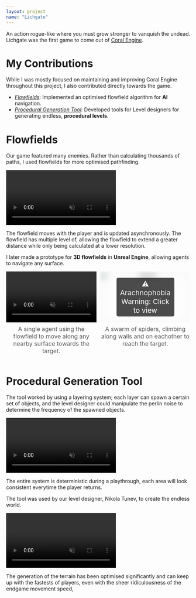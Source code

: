 ```yaml
---
layout: project
name: "Lichgate"
---
```


An action rogue-like where you must grow stronger to vanquish the undead. Lichgate was the first game to come out of [Coral Engine](/projects/coral-engine).

# My Contributions

While I was mostly focused on maintaining and improving Coral Engine throughout this project, I also contributed directly towards the game.

- *[Flowfields](#flowfields)*: Implemented an optimised flowfield algorithm for **AI** navigation.
- *[Procedural Generation Tool](#procedural-generation-tool)*: Developed tools for Level designers for generating endless, **procedural levels**.

# Flowfields

Our game featured many enemies. Rather than calculating thousands of paths, I used flowfields for more optimised pathfinding. 

<div class="video-as-gif-container">
  <video autoplay loop muted playsinline>
    <source src="/img/projects/y2/lichgate/flowfields.mp4" type="video/mp4">
  </video>
</div>

The flowfield moves with the player and is updated asynchronously. The flowfield has multiple level of, allowing the flowfield to extend a greater distance while only being calculated at a lower resolution.

I later made a prototype for **3D flowfields** in **Unreal Engine**, allowing agents to navigate any surface.

<div style="display: flex; justify-content: space-between; align-items: flex-start; gap: 10px; width: 100%;">

  <!-- First Video with Caption -->
  <div style="flex: 1; text-align: center;">
    <div style="position: relative; width: 100%; padding-top: 56.25%; /* 16:9 Aspect Ratio */ overflow: hidden;">
      <video autoplay loop muted playsinline style="position: absolute; top: 0; left: 0; width: 100%; height: 100%;">
        <source src="/img/projects/y2/lichgate/SingleSpider.mp4" type="video/mp4">
      </video>
    </div>
    <p style="margin-top: 8px; font-size: 1rem; color: #555;">A single agent using the flowfield to move along any nearby surface towards the target.</p>
  </div>

  <!-- Second Video with Caption -->
  <div style="flex: 1; text-align: center;">
    <div style="position: relative; width: 100%; padding-top: 56.25%; /* 16:9 Aspect Ratio */ overflow: hidden;" onclick="this.querySelector('img').style.filter='none'; this.querySelector('span').style.display='none';">
      <img src="/img/projects/y2/lichgate/FinalSpidersInBucket.gif" alt="Spiders" style="filter: blur(10px); position: absolute; top: 0; left: 0; width: 100%; height: 100%;">
      <span style="position: absolute; top: 50%; left: 50%; transform: translate(-50%, -50%); color: white; background: rgba(0, 0, 0, 0.7); padding: 5px 10px; border-radius: 5px; font-size: 1.2rem; text-align: center;">⚠️ Arachnophobia Warning: Click to view</span>
    </div>
    <p style="margin-top: 8px; font-size: 1rem; color: #555;">A swarm of spiders, climbing along walls and on eachother to reach the target.</p>
  </div>
</div>

# Procedural Generation Tool

The tool worked by using a layering system; each layer can spawn a certain set of objects, and the level designer could manipulate the perlin noise to determine the frequency of the spawned objects.

<div class="video-as-gif-container">
  <video autoplay loop muted playsinline>
    <source src="/img/projects/y2/lichgate/perlin-generation.mp4" type="video/mp4">
  </video>
</div>

The entire system is deterministic during a playthrough, each area will look consistent everytime the player returns.

The tool was used by our level designer, Nikola Tunev, to create the endless world.

<div class="video-as-gif-container">
  <video autoplay loop muted playsinline>
    <source src="/img/projects/y2/lichgate/EndlessTerrain.mp4" type="video/mp4">
  </video>
</div>

The generation of the terrain has been optimised significantly and can keep up with the fastests of players, even with the sheer ridiculousness of the endgame movement speed,
